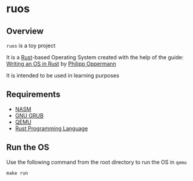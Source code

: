# ruos

## Overview

`ruos` is a toy project

It is a [Rust](https://www.rust-lang.org/en-US/)-based Operating System created 
with the help of the guide:
[Writing an OS in Rust](https://os.phil-opp.com/) by [Philipp Oppermann](https://github.com/phil-opp)

It is intended to be used in learning purposes

## Requirements

- [NASM](https://www.nasm.us/)
- [GNU GRUB](https://www.gnu.org/software/grub/)
- [QEMU](https://www.qemu.org/)
- [Rust Programming Language](https://www.rust-lang.org/en-US/)

## Run the OS

Use the following command from the root directory to run the OS in `qemu`
~~~
make run
~~~
